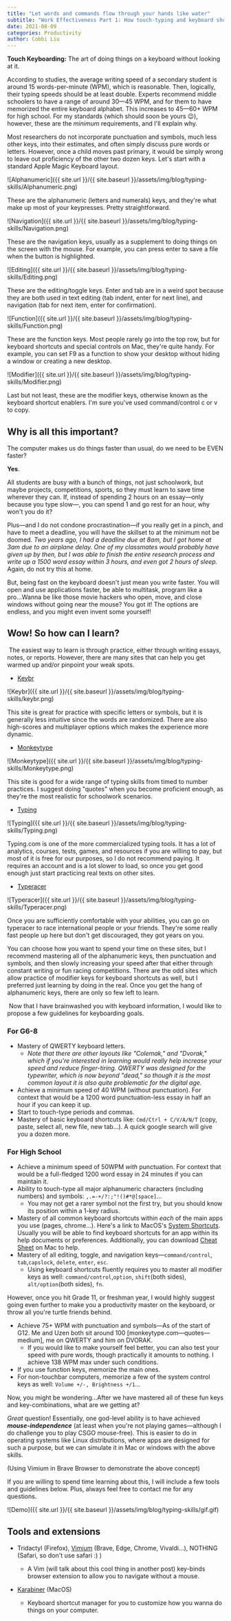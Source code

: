 ```yaml
---
title: "Let words and commands flow through your hands like water"  
subtitle: "Work Effectiveness Part 1: How touch-typing and keyboard shortcuts can save your life"  
date: 2021-08-09
categories: Productivity
author: Cobbi Liu
---
```


**Touch Keyboarding:** The art of doing things on a keyboard without looking at it.  

According to studies, the average writing speed of a secondary student is around 15 words-per-minute (WPM), which is reasonable. Then, logically, their typing speeds should be at least double. Experts recommend middle schoolers to have a range of around 30—45 WPM, and for them to have memorized the entire keyboard alphabet. This increases to  45—60+ WPM for high school. For my standards (which should soon be yours :wink:), however, these are the *minimum* requirements, and I'll explain why.

<!--more--> 

Most researchers do not incorporate punctuation and symbols, much less other keys, into their estimates, and often simply discuss pure words or letters. However, once a child moves past primary, it would be simply wrong to leave out proficiency of the other two dozen keys. Let's start with a standard Apple Magic Keyboard layout.

 ![Alphanumeric]({{ site.url }}/{{ site.baseurl }}/assets/img/blog/typing-skills/Alphanumeric.png) 


These are the alphanumeric (letters and numerals) keys, and they're what make up most of your keypresses. Pretty straightforward. 

 ![Navigation]({{ site.url }}/{{ site.baseurl }}/assets/img/blog/typing-skills/Navigation.png) 

These are the navigation keys, usually as a supplement to doing things on the screen with the mouse. For example, you can press enter to save a file when the button is highlighted. 

 ![Editing]({{ site.url }}/{{ site.baseurl }}/assets/img/blog/typing-skills/Editing.png) 

These are the editing/toggle keys. Enter and tab are in a weird spot because they are both used in text editing (tab indent, enter for next line), and navigation (tab for next item, enter for confirmation). 

 ![Function]({{ site.url }}/{{ site.baseurl }}/assets/img/blog/typing-skills/Function.png) 

These are the function keys. Most people rarely go into the top row, but for keyboard shortcuts and special controls on Mac, they're quite handy. For example, you can set F9 as a function to show your desktop without hiding a window or creating a new desktop. 

 ![Modifier]({{ site.url }}/{{ site.baseurl }}/assets/img/blog/typing-skills/Modifier.png) 

Last but not least, these are the modifier keys, otherwise known as the keyboard shortcut enablers. I'm sure you've used command/control c or v to copy. 



## Why is all this important?

The computer makes us do things faster than usual, do we need to be EVEN faster? 

**Yes**. 

All students are busy with a bunch of things, not just schoolwork, but maybe projects, competitions, sports, so they must learn to save time wherever they can. If, instead of spending 2 hours on an essay—only because you type slow—, you can spend 1 and go rest for an hour, why won't you do it? 

Plus—and I do not condone procrastination—if you really get in a pinch, and have to meet a deadline, you will have the skillset to at the minimum not be doomed. *Two years ago, I had a deadline due at 8am, but I got home at 3am due to an airplane delay. One of my classmates would probably have given up by then, but I was able to finish the entire research process and write up a 1500 word essay within 3 hours, and even got 2 hours of sleep.* Again, do not try this at home.

But, being fast on the keyboard doesn't just mean you write faster. You will open and use applications faster, be able to multitask, program like a pro...Wanna be like those movie hackers who open, move, and close windows without going near the mouse? You got it! The options are endless, and you might even invent some yourself!



## Wow! So how can I learn?

​	The easiest way to learn is through practice, either through writing essays, notes, or reports. However, there are many sites that can help you get warmed up and/or pinpoint your weak spots. 

* [Keybr](keybr.com)

 ![Keybr]({{ site.url }}/{{ site.baseurl }}/assets/img/blog/typing-skills/keybr.png) 

  This site is great for practice with specific letters or symbols, but it is generally less intuitive since the words are randomized. There are also high-scores and multiplayer options which makes the experience more dynamic. 

* [Monkeytype](monkeytype.com) 

![Monkeytype]({{ site.url }}/{{ site.baseurl }}/assets/img/blog/typing-skills/Monkeytype.png)   


This site is good for a wide range of typing skills from timed to number practices. I suggest doing "quotes" when you become proficient enough, as they're the most realistic for schoolwork scenarios. 

* [Typing](typing.com)

![Typing]({{ site.url }}/{{ site.baseurl }}/assets/img/blog/typing-skills/Typing.png)   

Typing.com is one of the more commercialized typing tools. It has a lot of analytics, courses, tests, games, and resources if you are willing to pay, but most of it is free for our purposes, so I do not recommend paying. It requires an account and is a lot slower to load, so once you get good enough just start practicing real texts on other sites.  

* [Typeracer](play.typeracer.com)

![Typeracer]({{ site.url }}/{{ site.baseurl }}/assets/img/blog/typing-skills/Typeracer.png)   


  Once you are sufficiently comfortable with your abilities, you can go on typeracer to race international people or your friends. They're some really fast people up here but don't get discouraged, they got years on you. 

You can choose how you want to spend your time on these sites, but I recommend mastering all of the alphanumeric keys, then punctuation and symbols, and then slowly increasing your speed after that either through constant writing or fun racing competitions. There are the odd sites which allow practice of modifier keys for keyboard shortcuts as well, but I preferred just learning by doing in the real. Once you get the hang of alphanumeric keys, there are only so few left to learn. 

​	Now that I have brainwashed you with keyboard information, I would like to propose a few guidelines for keyboarding goals. 

### For G6-8

* Mastery of QWERTY keyboard letters. 
  * *Note that there are other layouts like "Colemak," and "Dvorak," which if you're interested in learning would really help increase your speed and reduce finger-tiring. QWERTY was designed for the typewriter, which is now beyond "dead," so though it is the most common layout it is also quite problematic for the digital age.* 
* Achieve a minimum speed of 40 WPM (without punctuation). For context that would be a 1200 word punctuation-less essay in half an hour if you can keep it up. 
* Start to touch-type periods and commas. 
* Mastery of basic keyboard shortcuts like: `Cmd/Ctrl + C/V/A/N/T` (copy, paste, select all, new file, new tab...). A quick google search will give you a dozen more.  

### For High School

* Achieve a minimum speed of 50WPM *with* punctuation. For context that would be a full-fledged 1200 word essay in 24 minutes if you can maintain it. 
* Ability to touch-type all major alphanumeric characters (including numbers) and symbols: `,.=-+/?:;"!()#*@[space]`...
  * You may not get a rarer symbol not the first try, but you should know its position within a 1-key radius. 
* Mastery of all common keyboard shortcuts within *each* of the main apps you use (pages, chrome...). Here's a link to MacOS's [System Shortcuts](https://support.apple.com/en-us/HT201236). Usually you will be able to find keyboard shortcuts for an app within its help documents or preferences. Additionally, you can download [Cheat Sheet](https://www.mediaatelier.com/CheatSheet/) on Mac to help. 
* Mastery of all editing, toggle, and navigation keys—`command/control`, `tab`,`capslock`, `delete`, `enter`, `esc`. 
  * Using keyboard shortcuts fluently requires you to master all modifier keys as well: `command/control`,`option`, `shift`(both sides), `alt/option`(both sides), `fn`.

However, once you hit Grade 11, or freshman year, I would highly suggest going even further to make you a productivity master on the keyboard, or throw all you're turtle friends behind. 

* Achieve 75+ WPM *with* punctuation and symbols—As of the start of G12. Me and Uzen both sit around 100 [monkeytype.com—quotes—medium], me on QWERTY and him on DVORAK. 
  * If you would like to make yourself feel better, you can also test your speed with pure words, though practically it amounts to nothing. I achieve 138 WPM max under such conditions. 
* If you use function keys, memorize the main ones. 
* For non-touchbar computers, memorize a few of the system control keys as well: `Volume +/-, Brightness +/1`...

Now, you might be wondering...After we have mastered all of these fun keys and key-combinations, what are we getting at? 

*Great* question! Essentially, one god-level ability is to have achieved ***mouse-independence*** (at least when you're not playing games—although I do challenge you to play CSGO mouse-free). This is easier to do in operating systems like Linux distributions, where apps are designed for such a purpose, but we can simulate it in Mac or windows with the above skills. 


(Using Vimium in Brave Browser to demonstrate the above concept)

If you are willing to spend time learning about this, I will include a few tools and guidelines below. Plus, always feel free to contact me for any questions. 


![Demo]({{ site.url }}/{{ site.baseurl }}/assets/img/blog/typing-skills/gif.gif)   



## Tools and extensions

* Tridactyl (Firefox), [Vimium](https://chrome.google.com/webstore/detail/vimium/dbepggeogbaibhgnhhndojpepiihcmeb) (Brave, Edge, Chrome, Vivaldi...), NOTHING (Safari, so don't use safari :) )
  * A Vim (will talk about this cool thing in another post) key-binds browser extension to allow you to navigate without a mouse. 

* [Karabiner](https://karabiner-elements.pqrs.org/) (MacOS)
  * Keyboard shortcut manager for you to customize how you wanna do things on your computer. 

